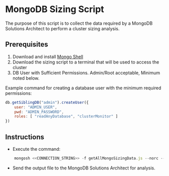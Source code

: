 # MongoDB Sizing Script
The purpose of this script is to collect the data required by a MongoDB Solutions Architect to perform a cluster sizing analysis.

## Prerequisites
1. Download and install [Mongo Shell](https://www.mongodb.com/docs/mongodb-shell/)
2. Download the sizing script to a terminal that will be used to access the cluster
3. DB User with Sufficient Permissions. Admin/Root acceptable, Minimum noted below.

Example command for creating a database user with the minimum required permissions:
```javascript
db.getSiblingDB("admin").createUser({
    user: "ADMIN_USER",
    pwd: "ADMIN_PASSWORD",
    roles: [ "readAnyDatabase", "clusterMonitor" ]
})
```


## Instructions
* Execute the command:
```javascript
    mongosh <<CONNECTION_STRING>> -f getAllMongoSizingData.js --norc --quiet > allDatabasesCollectionsOutput.csv
```
* Send the output file to the MongoDB Solutions Architect for analysis.
